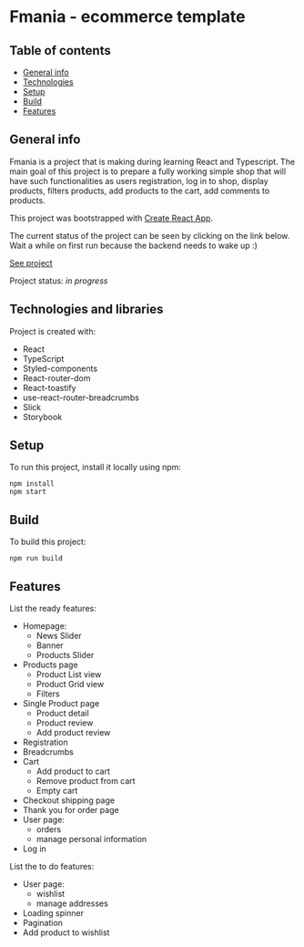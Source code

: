 # Fmania - ecommerce template

## Table of contents

- [General info](#general-info)
- [Technologies](#technologies)
- [Setup](#setup)
- [Build](#build)
- [Features](#features)

## General info

Fmania is a project that is making during learning React and Typescript. The main goal of this project is to prepare a fully working simple shop that will have such functionalities as users registration, log in to shop, display products, filters products, add products to the cart, add comments to products.

This project was bootstrapped with [Create React App](https://github.com/facebook/create-react-app).

The current status of the project can be seen by clicking on the link below. Wait a while on first run because the backend needs to wake up :)

[See project](https://karol-wolski.github.io/fmania/)

Project status: _in progress_

## Technologies and libraries

Project is created with:

- React
- TypeScript
- Styled-components
- React-router-dom
- React-toastify
- use-react-router-breadcrumbs
- Slick
- Storybook

## Setup

To run this project, install it locally using npm:

```
npm install
npm start
```

## Build

To build this project:

```
npm run build
```

## Features

List the ready features:

- Homepage:
  - News Slider
  - Banner
  - Products Slider
- Products page
  - Product List view
  - Product Grid view
  - Filters
- Single Product page
  - Product detail
  - Product review
  - Add product review
- Registration
- Breadcrumbs
- Cart
  - Add product to cart
  - Remove product from cart
  - Empty cart
- Checkout shipping page
- Thank you for order page
- User page:
  - orders
  - manage personal information
- Log in

List the to do features:

- User page:
  - wishlist
  - manage addresses
- Loading spinner
- Pagination
- Add product to wishlist
